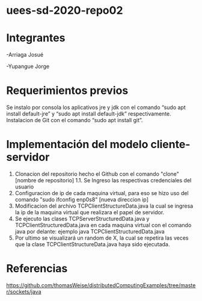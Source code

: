 # uees-sd-2020-repo02
# Integrantes
-Arriaga Josué

-Yupangue Jorge

# Requerimientos previos
Se instalo por consola  los aplicativos jre y jdk con el comando “sudo apt install default-jre” y “sudo apt install default-jdk”  respectivamente.
Instalacion de Git con el comando “sudo apt install git”.

# Implementación del modelo cliente-servidor

1. Clonacion del repositorio hecho el Github con el comando "clone"[nombre de repositorio]
 1.1. Se Ingreso las respectivas credenciales del usuario
2. Configuracion de ip de cada maquina virtual, para eso se hizo uso del comando "sudo ifconfig enp0s8" [nueva direccion ip]
3. Modificacion del archivo  TCPClientStructureData.java la cual se ingresa la ip de la maquina virtual que realizara el papel de servidor.
4. Se ejecuto las clases TCPServerStructuredData.java  y TCPClientStructuredData.java en cada maquina virtual con el comando java por delante: ejemplo java TCPClientStructuredData.java
5. Por ultimo se visualizará un random de X, la cual se repetira las veces que la clase TCPClientStructureData.java haya sido ejecutada.


# Referencias
https://github.com/thomasWeise/distributedComputingExamples/tree/master/sockets/java



